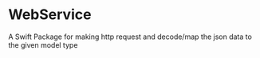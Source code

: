 # WebService

A Swift Package for making http request and decode/map the json data to the given model type
